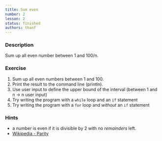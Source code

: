 ```yaml
---
title: Sum even
number: 2
lesson: 2
status: finished
authors: thanf
---
```


### Description
Sum up all even number between 1 and 100/n.

### Exercise
1. Sum up all even numbers between 1 and 100.
2. Print the result to the command line (println).
2. Use user input to define the upper bound of the interval (between 1 and n -> n user input)
3. Try writing the program with a `while` loop and an `if` statement
4. Try writing the program with a `for` loop and *without* an `if` statement

### Hints
- a number is even if it is divisible by 2 with no *remainders* left. 
- [Wikipedia - Parity](https://en.wikipedia.org/wiki/Parity_(mathematics))